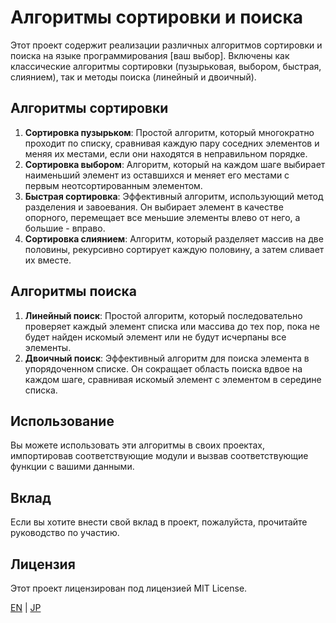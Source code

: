 # Алгоритмы сортировки и поиска

Этот проект содержит реализации различных алгоритмов сортировки и поиска на языке программирования [ваш выбор]. Включены как классические алгоритмы сортировки (пузырьковая, выбором, быстрая, слиянием), так и методы поиска (линейный и двоичный).

## Алгоритмы сортировки

1. **Сортировка пузырьком**: Простой алгоритм, который многократно проходит по списку, сравнивая каждую пару соседних элементов и меняя их местами, если они находятся в неправильном порядке.
2. **Сортировка выбором**: Алгоритм, который на каждом шаге выбирает наименьший элемент из оставшихся и меняет его местами с первым неотсортированным элементом.
3. **Быстрая сортировка**: Эффективный алгоритм, использующий метод разделения и завоевания. Он выбирает элемент в качестве опорного, перемещает все меньшие элементы влево от него, а большие - вправо.
4. **Сортировка слиянием**: Алгоритм, который разделяет массив на две половины, рекурсивно сортирует каждую половину, а затем сливает их вместе.

## Алгоритмы поиска

1. **Линейный поиск**: Простой алгоритм, который последовательно проверяет каждый элемент списка или массива до тех пор, пока не будет найден искомый элемент или не будут исчерпаны все элементы.
2. **Двоичный поиск**: Эффективный алгоритм для поиска элемента в упорядоченном списке. Он сокращает область поиска вдвое на каждом шаге, сравнивая искомый элемент с элементом в середине списка.

## Использование

Вы можете использовать эти алгоритмы в своих проектах, импортировав соответствующие модули и вызвав соответствующие функции с вашими данными.

## Вклад

Если вы хотите внести свой вклад в проект, пожалуйста, прочитайте руководство по участию.

## Лицензия

Этот проект лицензирован под лицензией MIT License.

[EN](docs/README_EN.MD) | [JP](docs/README_JP.MD)
